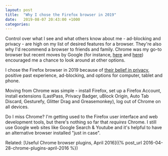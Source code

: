 ```yaml
---
layout: post
title:  "Why I chose the Firefox browser in 2019"
date:   2019-08-07 20:43:00 +1000
categories: 
---
```

Control over what I see and what others know about me - ad-blocking and privacy - are high on my list of desired features for a browser. They're also why I'd recommend a browser to friends and family. Chrome was my go-to browser but recent moves by Google (for instance, [here][1] and [here][2]) encouraged me a chance to look around at other options.
 
I chose the Firefox browser in 2019 because of [their belief in privacy][3], positive past experience, ad-blocking, and options for computer, tablet and phone.
 
Moving from Chrome was simple - install Firefox, set up a Firefox Account, install extensions (LastPass, Privacy Badger, uBlock Origin, Auto Tab Discard, Gesturefy, Glitter Drag and Greasemonkey), log out of Chrome on all devices.
 
Do I miss Chrome? I'm getting used to the Firefox user interface and web development tools, but there's nothing so far that *requires* Chrome. I still use Google web sites like Google Search & Youtube and it's helpful to have an alternative browser installed "just in case".

Related: [Useful Chrome browser plugins, April 2016]({% post_url 2016-04-28-chrome-plugins-april-2016 %})

[1]: https://www.forbes.com/sites/kateoflahertyuk/2019/05/30/google-just-gave-2-billion-chrome-users-a-reason-to-switch-to-firefox
[2]: https://github.com/uBlockOrigin/uBlock-issues/issues/338
[3]: https://www.mozilla.org/en-US/privacy/firefox/
